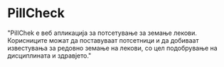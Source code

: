 # PillCheck
"PillChek е веб апликација за потсетување за земање лекови. Корисниците можат да поставуваат потсетници и да добиваат известувања за редовно земање на лекови, со цел подобрување на дисциплината и здравјето."
